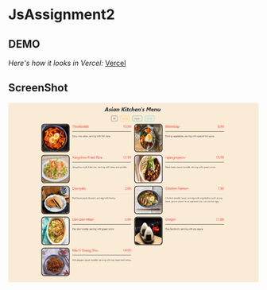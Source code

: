 # JsAssignment2


## DEMO

 *Here's how it looks in Vercel:* [Vercel](https://js-assignment2-ivory.vercel.app/)

## ScreenShot

![Desktop](img/ss.png)